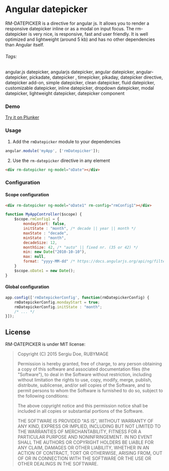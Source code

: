 # Angular datepicker

RM-DATEPICKER is a directive for angular js. It allows you to render a responsive datepicker inline or as a modal on input focus.
The rm-datepicker is very nice, is responsive, fast and user friendly.
It is well optimized and lightweight (around 5 kb) and has no other dependencies than Angular itself.

###### Tags:

angular.js datepicker, angularjs datepicker, angular datepicker, angular-datepicker, pickadate, datepicker , timepicker, 
pikaday, datepicker directive, datepicker add-on, simple datepicker, clean datepicker, fluid datepicker, 
customizable datepicker, inline datepicker, dropdown datepicker, modal datepicker, lightweight datepicker, 
datepicker component

### Demo

<a href="http://plnkr.co/edit/d72lMp?p=preview" target="_blank">Try it on Plunker</a>

### Usage

1) Add the `rmDatepicker` module to your dependencies

```javascript
angular.module('myApp', ['rmDatepicker']);
```

2) Use the `rm-datepicker` directive in any element

```html
<div rm-datepicker ng-model="oDate"></div>
```

### Configuration

#### Scope configuration

```html
<div rm-datepicker ng-model="oDate1" rm-config="rmConfig1"></div>
```

```javascript
function MyAppController($scope) {
    $scope.rmConfig1 = {
        mondayStart: false,
        initState : "month", /* decade || year || month */
        maxState : "decade",
        minState : "month",
        decadeSize: 12,
        monthSize: 42, /* "auto" || fixed nr. (35 or 42) */
        min: new Date("2010-10-10"),
        max: null,
        format: "yyyy-MM-dd" /* https://docs.angularjs.org/api/ng/filter/date */
    }
    $scope.oDate1 = new Date();
}
```

#### Global configuration

```javascript
app.config(['rmDatepickerConfig', function(rmDatepickerConfig) {
    rmDatepickerConfig.mondayStart = true;
    rmDatepickerConfig.initState : "month";
    /* ... */
}]);
```

## License

RM-DATEPICKER is under MIT license:

> Copyright (C) 2015 Sergiu Doe, RUBYMAGE
>
> Permission is hereby granted, free of charge, to any person
> obtaining a copy of this software and associated documentation files
> (the "Software"), to deal in the Software without restriction,
> including without limitation the rights to use, copy, modify, merge,
> publish, distribute, sublicense, and/or sell copies of the Software,
> and to permit persons to whom the Software is furnished to do so,
> subject to the following conditions:
>
> The above copyright notice and this permission notice shall be
> included in all copies or substantial portions of the Software.
>
> THE SOFTWARE IS PROVIDED "AS IS", WITHOUT WARRANTY OF ANY KIND,
> EXPRESS OR IMPLIED, INCLUDING BUT NOT LIMITED TO THE WARRANTIES OF
> MERCHANTABILITY, FITNESS FOR A PARTICULAR PURPOSE AND
> NONINFRINGEMENT. IN NO EVENT SHALL THE AUTHORS OR COPYRIGHT HOLDERS
> BE LIABLE FOR ANY CLAIM, DAMAGES OR OTHER LIABILITY, WHETHER IN AN
> ACTION OF CONTRACT, TORT OR OTHERWISE, ARISING FROM, OUT OF OR IN
> CONNECTION WITH THE SOFTWARE OR THE USE OR OTHER DEALINGS IN THE
> SOFTWARE.
